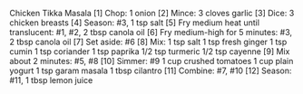 Chicken Tikka Masala
  [1] Chop: 1 onion
  [2] Mince: 3 cloves garlic
  [3] Dice: 3 chicken breasts
  [4] Season: #3, 1 tsp salt
  [5] Fry medium heat until translucent: #1, #2, 2 tbsp canola oil
  [6] Fry medium-high for 5 minutes: #3, 2 tbsp canola oil
  [7] Set aside: #6
  [8] Mix: 
    1 tsp salt
    1 tsp fresh ginger
    1 tsp cumin
    1 tsp coriander
    1 tsp paprika
    1/2 tsp turmeric
    1/2 tsp cayenne
  [9] Mix about 2 minutes: #5, #8
  [10] Simmer: 
    #9
    1 cup crushed tomatoes
    1 cup plain yogurt
    1 tsp garam masala
    1 tbsp cilantro
  [11] Combine: #7, #10
  [12] Season: #11, 1 tbsp lemon juice
